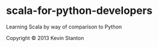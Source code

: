 scala-for-python-developers
===========================

Learning Scala by way of comparison to Python

Copyright © 2013 Kevin Stanton
